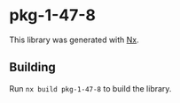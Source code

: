 # pkg-1-47-8

This library was generated with [Nx](https://nx.dev).

## Building

Run `nx build pkg-1-47-8` to build the library.
